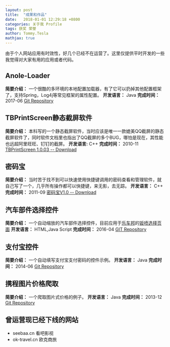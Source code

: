 ```yaml
---
layout: post
title:  "成果和作品"
date:   2018-01-01 12:29:18 +0800 
categories: 关于我 Profile
tags: 获奖 荣誉
author: Tommy.Tesla
mathjax: true
---
```


由于个人网站应用有时效性，好几个已经不在运营了。这里仅提供平时开发的一些我觉得对大家有用的应用或者代码。


## Anole-Loader

**简要介绍：** 一个很酷的多环境的本地配置加载器，有了它可以扔掉其他配置框架了，支持Spring，Log4j等常见框架的属性配置。
**开发语言：** Java
**完成时间：** 2017-06
[Git Repository](https://github.com/tbwork/anole-loader)

## TBPrintScreen静态截屏软件

**简要介绍：** 本科写的一个静态截屏软件，当时应该是唯一一款媲美QQ截屏的静态截屏软件了，同时软件文档里也指出了QQ截屏的多个BUG，哪怕是现在，其性能也远超阿里旺旺、钉钉的截屏。
**开发语言:** C++
**完成时间：** 2010-11
[TBPrintScreen 1.0.03 -- Download](http://7xpe43.com1.z0.glb.clouddn.com/WaveSoft%E9%9D%99%E6%80%81%E6%88%AA%E5%B1%8F1.0.0.3.rar)

## 密码宝 
**简要介绍：** 当时苦于找不到可以快速使用快捷键调用的密码查看和管理软件，就自己写了一个，几乎所有操作都可以快捷键，来无影，去无踪。
**开发语言：** C++
**完成时间：** 2011-09
[密码宝V1.0 -- Download](http://7xpe43.com1.z0.glb.clouddn.com/%E5%AF%86%E7%A0%81%E5%AE%9D%E5%AE%89%E8%A3%85%E5%8C%85.rar)

## 汽车部件选择控件
**简要介绍：** 一个自动缩放的汽车部件选择控件，目前应用于[乐车邦](http://www.lechebang.com/)的[钣喷选择页面](https://m.lechebang.com/paint/index)
**开发语言：** HTML,Java Script
**完成时间：** 2016-04
[GIT Repository](http://git.oschina.net/tbworks/PloySelectArea)

## 支付宝控件
**简要介绍：** 一个自动填写支付宝支付密码的控件示例。
**开发语言：** Java
**完成时间：** 2014-06
[Git Repository](https://github.com/tbwork/alipay_edit_typer)

## 携程图片价格爬取
**简要介绍：** 一个爬取图片式价格的例子。
**开发语言：** Java
**完成时间：** 2013-12
[Git Repository](https://github.com/tbwork/Ctrip_price_recognizer)




## 曾运营现已经下线的网站
* seebaa.cn 看吧影视
* ok-travel.cn 欧克商旅

